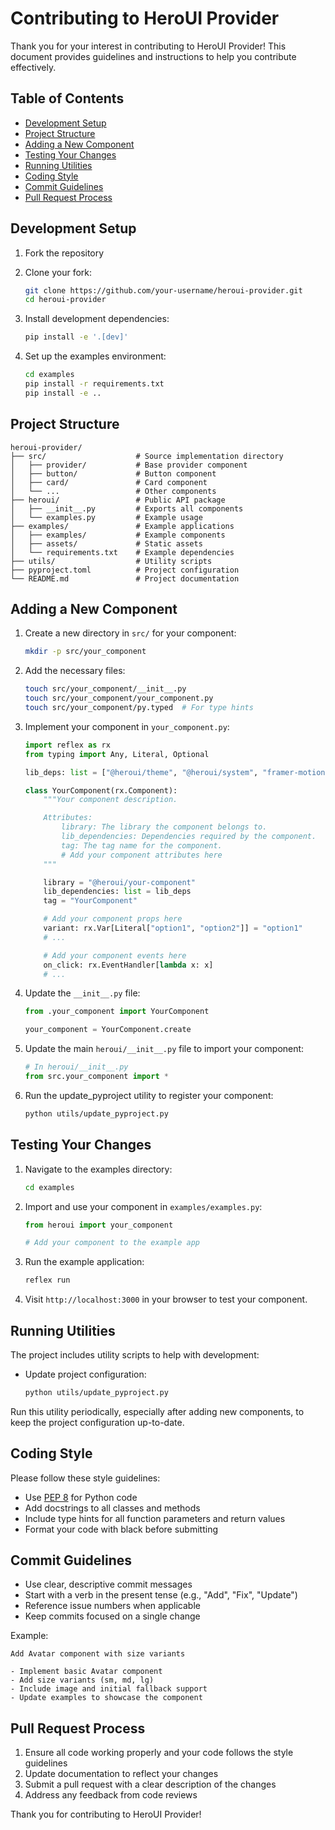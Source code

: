 # Contributing to HeroUI Provider

Thank you for your interest in contributing to HeroUI Provider! This document provides guidelines and instructions to help you contribute effectively.

## Table of Contents
- [Development Setup](#development-setup)
- [Project Structure](#project-structure)
- [Adding a New Component](#adding-a-new-component)
- [Testing Your Changes](#testing-your-changes)
- [Running Utilities](#running-utilities)
- [Coding Style](#coding-style)
- [Commit Guidelines](#commit-guidelines)
- [Pull Request Process](#pull-request-process)

## Development Setup

1. Fork the repository
2. Clone your fork:

   ```bash
   git clone https://github.com/your-username/heroui-provider.git
   cd heroui-provider
   ```

3. Install development dependencies:

   ```bash
   pip install -e '.[dev]'
   ```

4. Set up the examples environment:

   ```bash
   cd examples
   pip install -r requirements.txt
   pip install -e ..
   ```

## Project Structure

```
heroui-provider/
├── src/                    # Source implementation directory
│   ├── provider/           # Base provider component
│   ├── button/             # Button component
│   ├── card/               # Card component
│   └── ...                 # Other components
├── heroui/                 # Public API package
│   ├── __init__.py         # Exports all components
│   └── examples.py         # Example usage
├── examples/               # Example applications
│   ├── examples/           # Example components
│   ├── assets/             # Static assets
│   └── requirements.txt    # Example dependencies
├── utils/                  # Utility scripts
├── pyproject.toml          # Project configuration
└── README.md               # Project documentation
```

## Adding a New Component

1. Create a new directory in `src/` for your component:

   ```bash
   mkdir -p src/your_component
   ```

2. Add the necessary files:

   ```bash
   touch src/your_component/__init__.py
   touch src/your_component/your_component.py
   touch src/your_component/py.typed  # For type hints
   ```

3. Implement your component in `your_component.py`:

   ```python
   import reflex as rx
   from typing import Any, Literal, Optional

   lib_deps: list = ["@heroui/theme", "@heroui/system", "framer-motion"]

   class YourComponent(rx.Component):
       """Your component description.

       Attributes:
           library: The library the component belongs to.
           lib_dependencies: Dependencies required by the component.
           tag: The tag name for the component.
           # Add your component attributes here
       """

       library = "@heroui/your-component"
       lib_dependencies: list = lib_deps
       tag = "YourComponent"

       # Add your component props here
       variant: rx.Var[Literal["option1", "option2"]] = "option1"
       # ...

       # Add your component events here
       on_click: rx.EventHandler[lambda x: x]
       # ...
   ```

4. Update the `__init__.py` file:

   ```python
   from .your_component import YourComponent

   your_component = YourComponent.create
   ```

5. Update the main `heroui/__init__.py` file to import your component:

   ```python
   # In heroui/__init__.py
   from src.your_component import *
   ```

6. Run the update_pyproject utility to register your component:

   ```bash
   python utils/update_pyproject.py
   ```

## Testing Your Changes

1. Navigate to the examples directory:

   ```bash
   cd examples
   ```

2. Import and use your component in `examples/examples.py`:

   ```python
   from heroui import your_component
   
   # Add your component to the example app
   ```

3. Run the example application:

   ```bash
   reflex run
   ```

4. Visit `http://localhost:3000` in your browser to test your component.

## Running Utilities

The project includes utility scripts to help with development:

- Update project configuration:

  ```bash
  python utils/update_pyproject.py
  ```

Run this utility periodically, especially after adding new components, to keep the project configuration up-to-date.

## Coding Style

Please follow these style guidelines:

- Use [PEP 8](https://www.python.org/dev/peps/pep-0008/) for Python code
- Add docstrings to all classes and methods
- Include type hints for all function parameters and return values
- Format your code with black before submitting

## Commit Guidelines

- Use clear, descriptive commit messages
- Start with a verb in the present tense (e.g., "Add", "Fix", "Update")
- Reference issue numbers when applicable
- Keep commits focused on a single change

Example:

```
Add Avatar component with size variants

- Implement basic Avatar component
- Add size variants (sm, md, lg)
- Include image and initial fallback support
- Update examples to showcase the component
```

## Pull Request Process

1. Ensure all code working properly and your code follows the style guidelines
2. Update documentation to reflect your changes
3. Submit a pull request with a clear description of the changes
4. Address any feedback from code reviews

Thank you for contributing to HeroUI Provider!
